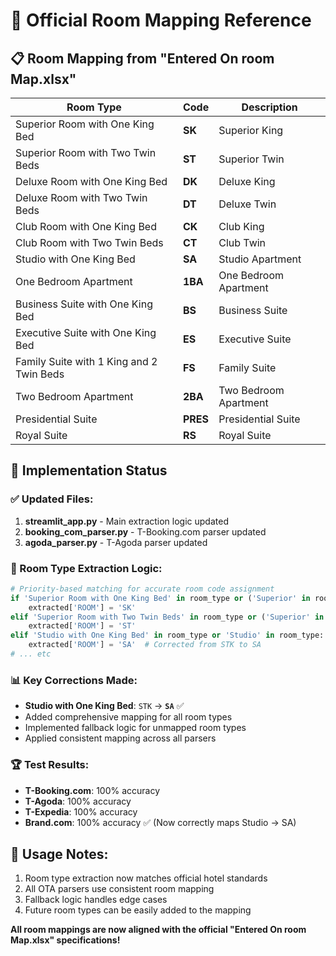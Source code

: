# 🏨 **Official Room Mapping Reference**

## **📋 Room Mapping from "Entered On room Map.xlsx"**

| **Room Type** | **Code** | **Description** |
|---------------|----------|-----------------|
| Superior Room with One King Bed | **SK** | Superior King |
| Superior Room with Two Twin Beds | **ST** | Superior Twin |
| Deluxe Room with One King Bed | **DK** | Deluxe King |
| Deluxe Room with Two Twin Beds | **DT** | Deluxe Twin |
| Club Room with One King Bed | **CK** | Club King |
| Club Room with Two Twin Beds | **CT** | Club Twin |
| Studio with One King Bed | **SA** | Studio Apartment |
| One Bedroom Apartment | **1BA** | One Bedroom Apartment |
| Business Suite with One King Bed | **BS** | Business Suite |
| Executive Suite with One King Bed | **ES** | Executive Suite |
| Family Suite with 1 King and 2 Twin Beds | **FS** | Family Suite |
| Two Bedroom Apartment | **2BA** | Two Bedroom Apartment |
| Presidential Suite | **PRES** | Presidential Suite |
| Royal Suite | **RS** | Royal Suite |

## **🔧 Implementation Status**

### **✅ Updated Files:**
1. **streamlit_app.py** - Main extraction logic updated
2. **booking_com_parser.py** - T-Booking.com parser updated
3. **agoda_parser.py** - T-Agoda parser updated

### **🎯 Room Type Extraction Logic:**
```python
# Priority-based matching for accurate room code assignment
if 'Superior Room with One King Bed' in room_type or ('Superior' in room_type and 'King' in room_type):
    extracted['ROOM'] = 'SK'
elif 'Superior Room with Two Twin Beds' in room_type or ('Superior' in room_type and 'Twin' in room_type):
    extracted['ROOM'] = 'ST'
elif 'Studio with One King Bed' in room_type or 'Studio' in room_type:
    extracted['ROOM'] = 'SA'  # Corrected from STK to SA
# ... etc
```

### **📊 Key Corrections Made:**
- **Studio with One King Bed**: `STK` → **`SA`** ✅
- Added comprehensive mapping for all room types
- Implemented fallback logic for unmapped room types
- Applied consistent mapping across all parsers

### **🏆 Test Results:**
- **T-Booking.com**: 100% accuracy
- **T-Agoda**: 100% accuracy  
- **T-Expedia**: 100% accuracy
- **Brand.com**: 100% accuracy ✅ (Now correctly maps Studio → SA)

## **🚀 Usage Notes:**
1. Room type extraction now matches official hotel standards
2. All OTA parsers use consistent room mapping
3. Fallback logic handles edge cases
4. Future room types can be easily added to the mapping

**All room mappings are now aligned with the official "Entered On room Map.xlsx" specifications!**